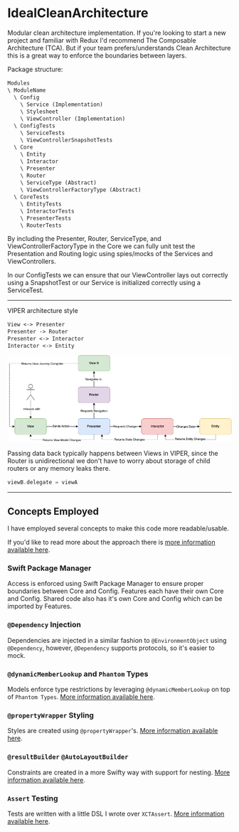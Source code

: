 # IdealCleanArchitecture

Modular clean architecture implementation. If you're looking to start a new project and familiar with Redux I'd recommend The Composable Architecture (TCA). But if your team prefers/understands Clean Architecture this is a great way to enforce the boundaries between layers.

Package structure:
```
Modules
\ ModuleName
  \ Config
    \ Service (Implementation)
    \ Stylesheet
    \ ViewController (Implementation)
  \ ConfigTests
    \ ServiceTests
    \ ViewControllerSnapshotTests
  \ Core
    \ Entity
    \ Interactor
    \ Presenter
    \ Router
    \ ServiceType (Abstract)
    \ ViewControllerFactoryType (Abstract)
  \ CoreTests
    \ EntityTests
    \ InteractorTests
    \ PresenterTests
    \ RouterTests
```

By including the Presenter, Router, ServiceType, and ViewControllerFactoryType in the Core we can fully unit test the Presentation and Routing logic using spies/mocks of the Services and ViewControllers.

In our ConfigTests we can ensure that our ViewController lays out correctly using a SnapshotTest or our Service is initialized correctly using a ServiceTest.

---

VIPER architecture style
```
View <-> Presenter
Presenter -> Router
Presenter <-> Interactor
Interactor <-> Entity
```
![VIPER](viper.png)

Passing data back typically happens between Views in VIPER, since the Router is unidirectional we don't have to worry about storage of child routers or any memory leaks there.

```swift
viewB.delegate = viewA
```

---

## Concepts Employed

I have employed several concepts to make this code more readable/usable.

If you'd like to read more about the approach there is [more information available here](https://medium.com/@cjnevin/modular-viper-architecture-9a7cdb7475f8).

### Swift Package Manager

Access is enforced using Swift Package Manager to ensure proper boundaries between Core and Config. Features each have their own Core and Config. Shared code also has it's own Core and Config which can be imported by Features.

### `@Dependency` Injection

Dependencies are injected in a similar fashion to `@EnvironmentObject` using `@Dependency`, however, `@Dependency` supports protocols, so it's easier to mock.

### `@dynamicMemberLookup` and `Phantom` Types

Models enforce type restrictions by leveraging `@dynamicMemberLookup` on top of `Phantom Types`. [More information available here](https://levelup.gitconnected.com/expressible-dynamic-phantom-types-513091b63f04).

### `@propertyWrapper` Styling

Styles are created using `@propertyWrapper`'s. [More information available here](https://medium.com/@cjnevin/view-styling-with-propertywrapper-92d8476e96a7).

### `@resultBuilder` `@AutoLayoutBuilder`

Constraints are created in a more Swifty way with support for nesting. [More information available here](https://betterprogramming.pub/autolayoutbuilder-294badac5015).

### `Assert` Testing

Tests are written with a little DSL I wrote over `XCTAssert`. [More information available here](https://betterprogramming.pub/assert-my-wrapper-framework-around-xctest-7d6bea2d05f9).
